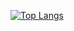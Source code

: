[![Top Langs](https://github-readme-stats.vercel.app/api/top-langs/?username=RyoyaS&theme=neon)](https://github.com/anuraghazra/github-readme-stats)

